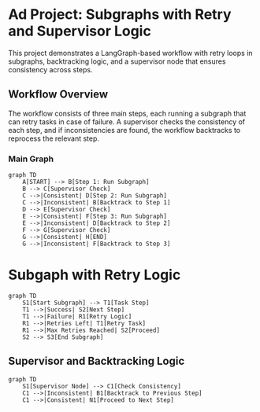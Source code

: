 # Ad Project: Subgraphs with Retry and Supervisor Logic

This project demonstrates a LangGraph-based workflow with retry loops in subgraphs, backtracking logic, and a supervisor node that ensures consistency across steps.

## Workflow Overview

The workflow consists of three main steps, each running a subgraph that can retry tasks in case of failure. A supervisor checks the consistency of each step, and if inconsistencies are found, the workflow backtracks to reprocess the relevant step.

### Main Graph
```mermaid
graph TD
    A[START] --> B[Step 1: Run Subgraph]
    B --> C[Supervisor Check]
    C -->|Consistent| D[Step 2: Run Subgraph]
    C -->|Inconsistent| B[Backtrack to Step 1]
    D --> E[Supervisor Check]
    E -->|Consistent| F[Step 3: Run Subgraph]
    E -->|Inconsistent| D[Backtrack to Step 2]
    F --> G[Supervisor Check]
    G -->|Consistent| H[END]
    G -->|Inconsistent| F[Backtrack to Step 3]
```

# Subgaph with Retry Logic  
```mermaid
graph TD
    S1[Start Subgraph] --> T1[Task Step]
    T1 -->|Success| S2[Next Step]
    T1 -->|Failure| R1[Retry Logic]
    R1 -->|Retries Left| T1[Retry Task]
    R1 -->|Max Retries Reached| S2[Proceed]
    S2 --> S3[End Subgraph]
```

## Supervisor and Backtracking Logic

```
graph TD
    S1[Supervisor Node] --> C1[Check Consistency]
    C1 -->|Inconsistent| B1[Backtrack to Previous Step]
    C1 -->|Consistent| N1[Proceed to Next Step]
```